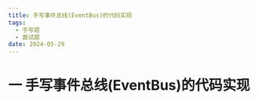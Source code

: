 ```yaml
---
title: 手写事件总线(EventBus)的代码实现
tags:
  - 手写题
  - 面试题
date: 2024-05-29
---
```


# 一 手写事件总线(EventBus)的代码实现
